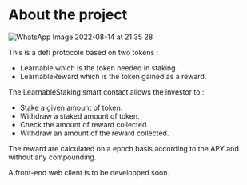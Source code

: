 # About the project

![WhatsApp Image 2022-08-14 at 21 35 28](https://user-images.githubusercontent.com/49349245/185220771-34ef2f7f-debf-442a-b0e4-71c6203aba48.jpeg)


This is a defi protocole based on two tokens :
- Learnable which is the token needed in staking.
- LearnableReward which is the token gained as a reward.

The LearnableStaking smart contact allows the investor to :
- Stake a given amount of token.
- Withdraw a staked amount of token.
- Check the amount of reward collected.
- Withdraw an amount of the reward collected.

The reward are calculated on a epoch basis according to the APY and without any compounding.

A front-end web client is to be developped soon.

